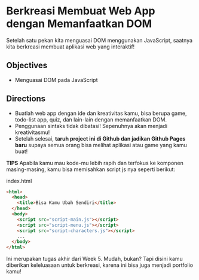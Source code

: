 # Berkreasi Membuat Web App dengan Memanfaatkan DOM

Setelah satu pekan kita menguasai DOM menggunakan JavaScript, saatnya kita berkreasi membuat aplikasi web yang interaktif!

## Objectives

- Menguasai DOM pada JavaScript

## Directions

- Buatlah web app dengan ide dan kreativitas kamu, bisa berupa game, todo-list app, quiz, dan lain-lain dengan memanfaatkan DOM.
- Penggunaan sintaks tidak dibatasi! Sepenuhnya akan menjadi kreativitasmu!
- Setelah selesai, **taruh project ini di Github dan jadikan Github Pages baru** supaya semua orang bisa melihat aplikasi atau game yang kamu buat!

**TIPS**
Apabila kamu mau kode-mu lebih rapih dan terfokus ke komponen masing-masing, kamu bisa memisahkan script js nya seperti berikut:

index.html

```html
<html>
  <head>
    <title>Bisa Kamu Ubah Sendiri</title>
  </head>
  <body>
    <script src="script-main.js"></script>
    <script src="script-menu.js"></script>
    <script src="script-characters.js"></script>
    ...
  </body>
</html>
```

Ini merupakan tugas akhir dari Week 5. Mudah, bukan? Tapi disini kamu diberikan keleluasaan untuk berkreasi, karena ini bisa juga menjadi portfolio kamu!
